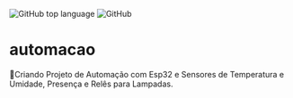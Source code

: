 ![GitHub top language](https://img.shields.io/github/languages/count/diegosousadev/automacao) 
![GitHub](https://img.shields.io/github/languages/top/diegosousadev/automacao)

# automacao
:school_satchel:Criando Projeto de Automação com Esp32 e Sensores de Temperatura e Umidade, Presença e Relês para Lampadas.
